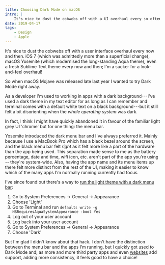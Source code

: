 ```yaml
---
title: Choosing Dark Mode on macOS
intro: |
    It's nice to dust the cobwebs off with a UI overhaul every so often, so when macOS Mojave was released last year I couldn't wait to try Dark Mode.
date: 2019-04-17
tags:
    - Design
    - Apple
---
```


It's nice to dust the cobwebs off with a user interface overhaul every now and then. iOS 7 (which was admittedly more than a superficial change), macOS Yosemite (which modernised the long-standing Aqua theme), even a fresh Sublime Text theme every now and then; I'm a sucker for a look-and-feel overhaul!

So when macOS Mojave was released late last year I wanted to try Dark Mode right away.

As a developer I'm used to working in apps with a dark background---I've used a dark theme in my text editor for as long as I can remember and terminal comes with a default white text on a black background---but it still felt a bit disorienting when the *whole operating system* was dark.

In fact, I think I might have quickly abandoned it in favour of the familiar light grey UI 'chrome' but for one thing: the menu bar.

Yosemite introduced the dark menu bar and I've always preferred it. Mainly because I use a MacBook Pro which has a black bezel around the screen, and the black menu bar felt *right* as it felt more like a part of the hardware than the app being used. This separation made sense to me as the battery percentage, date and time, wifi icon, etc. aren't part of the app you're using -- they're system-wide. Also, having the app name and its menu items up there felt more distinct from the rest of the UI, making it easier to know which of the many apps I'm normally running currently had focus.

I've since found out there's a way to [run the light theme with a dark menu bar](//osxdaily.com/2018/10/15/dark-menu-dock-light-theme-macos/):

1. Go to System Preferences → General → Appearance
2. Choose 'Light'
3. Go to Terminal and run `defaults write -g NSRequiresAquaSystemAppearance -bool Yes`
2. Log out of your user account
3. Log back into your user account
4. Go to System Preferences → General → Appearance
5. Choose 'Dark'

But I'm glad I didn't know about that hack. I don't have the distinction between the menu bar and the apps I'm running, but I quickly got used to Dark Mode and, as more and more third party apps and even [websites](/blog/dark-mode-websites-on-macos-mojave) add support, adding more consistency, it feels good to have a choice!
